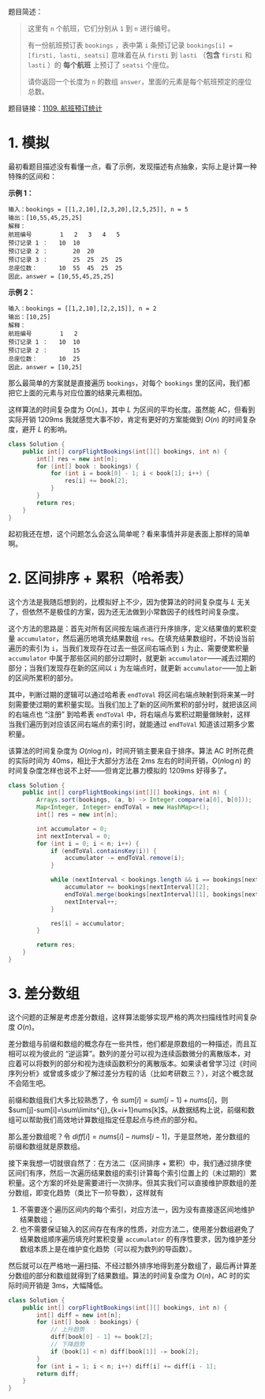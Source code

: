 题目简述：

> 这里有 `n` 个航班，它们分别从 `1` 到 `n` 进行编号。
>
> 有一份航班预订表 `bookings` ，表中第 `i` 条预订记录 `bookings[i] = [firsti, lasti, seatsi]` 意味着在从 `firsti` 到 `lasti` （**包含** `firsti` 和 `lasti` ）的 **每个航班** 上预订了 `seatsi` 个座位。
>
> 请你返回一个长度为 `n` 的数组 `answer`，里面的元素是每个航班预定的座位总数。

题目链接：[1109. 航班预订统计](https://leetcode.cn/problems/corporate-flight-bookings/)

# 1. 模拟

最初看题目描述没有看懂一点，看了示例，发现描述有点抽象，实际上是计算一种特殊的区间和：

**示例 1：**

```
输入：bookings = [[1,2,10],[2,3,20],[2,5,25]], n = 5
输出：[10,55,45,25,25]
解释：
航班编号        1   2   3   4   5
预订记录 1 ：   10  10
预订记录 2 ：       20  20
预订记录 3 ：       25  25  25  25
总座位数：      10  55  45  25  25
因此，answer = [10,55,45,25,25]
```

**示例 2：**

```
输入：bookings = [[1,2,10],[2,2,15]], n = 2
输出：[10,25]
解释：
航班编号        1   2
预订记录 1 ：   10  10
预订记录 2 ：       15
总座位数：      10  25
因此，answer = [10,25]
```

那么最简单的方案就是直接遍历 `bookings`，对每个 `bookings` 里的区间，我们都把它上面的元素与对应位置的结果元素相加。

这样算法的时间复杂度为 $O(nL)$，其中 $L$ 为区间的平均长度。虽然能 AC，但看到实际开销 1209ms 我就感觉大事不妙，肯定有更好的方案能做到 $O(n)$ 的时间复杂度，避开 $L$ 的影响。

```java
class Solution {
    public int[] corpFlightBookings(int[][] bookings, int n) {
        int[] res = new int[n];
        for (int[] book : bookings) {
            for (int i = book[0] - 1; i < book[1]; i++) {
                res[i] += book[2];
            }
        }
        return res;
    }
}
```

起初我还在想，这个问题怎么会这么简单呢？看来事情并非是表面上那样的简单啊。

# 2. 区间排序 + 累积（哈希表）

这个方法是我随后想到的，比模拟好上不少，因为使算法的时间复杂度与 $L$ 无关了，但依然不是极佳的方案，因为还无法做到小常数因子的线性时间复杂度。

这个方法的思路是：首先对所有区间按左端点进行升序排序，定义结果值的累积变量 `accumulator`，然后遍历地填充结果数组 `res`。在填充结果数组时，不妨设当前遍历的索引为 `i`，当我们发现存在过去一些区间右端点到 `i` 为止、需要使累积量 `accumulator` 中属于那些区间的部分过期时，就更新 `accumulator`——减去过期的部分；当我们发现存在新的区间以 `i` 为左端点时，就更新 `accumulator`——加上新的区间所累积的部分。

其中，判断过期的逻辑可以通过哈希表 `endToVal` 将区间右端点映射到将来某一时刻需要使过期的累积量实现。当我们加上了新的区间所累积的部分时，就把该区间的右端点也 “注册” 到哈希表 `endToVal` 中，将右端点与累积过期量做映射，这样当我们遍历到对应该区间右端点的索引时，就能通过 `endToVal` 知道该过期多少累积量。

该算法的时间复杂度为 $O(n\log n)$，时间开销主要来自于排序。算法 AC 时所花费的实际时间为 40ms，相比于大部分方法在 2ms 左右的时间开销，$O(n\log n)$ 的时间复杂度怎样也说不上好——但肯定比暴力模拟的 1209ms 好得多了。

```java
class Solution {
    public int[] corpFlightBookings(int[][] bookings, int n) {
        Arrays.sort(bookings, (a, b) -> Integer.compare(a[0], b[0]));
        Map<Integer, Integer> endToVal = new HashMap<>();
        int[] res = new int[n];

        int accumulator = 0;
        int nextInterval = 0;
        for (int i = 0; i < n; i++) {
            if (endToVal.containsKey(i)) {
                accumulator -= endToVal.remove(i);
            }

            while (nextInterval < bookings.length && i == bookings[nextInterval][0] - 1) {
                accumulator += bookings[nextInterval][2];
                endToVal.merge(bookings[nextInterval][1], bookings[nextInterval][2], Integer::sum);
                nextInterval++;
            }

            res[i] = accumulator;
        }

        return res;
    }
}
```

# 3. 差分数组

这个问题的正解是考虑差分数组，这样算法能够实现严格的两次扫描线性时间复杂度 $O(n)$。

差分数组与前缀和数组的概念存在一些共性，他们都是原数组的一种描述，而且互相可以视为彼此的 “逆运算”。数列的差分可以视为连续函数微分的离散版本，对应着可以将数列的部分和视为连续函数积分的离散版本。如果读者曾学习过《时间序列分析》或曾或多或少了解过差分方程的话（比如考研数三？），对这个概念就不会陌生吧。

前缀和数组我们大多比较熟悉了，令 $sum[i]=sum[i-1]+nums[i]$，则 $sum[j]-sum[i]=\sum\limits^{j}_{k=i+1}nums[k]$。从数据结构上说，前缀和数组可以帮助我们高效地计算数组指定任意起点与终点的部分和。

那么差分数组呢？令 $diff[i]=nums[i]-nums[i-1]$，于是显然地，差分数组的前缀和数组就是原数组。

接下来我想一切就很自然了：在方法二（区间排序 + 累积）中，我们通过排序使区间们有序，然后一次遍历结果数组的索引计算每个索引位置上的（未过期的）累积量。这个方案的坏处是需要进行一次排序。但其实我们可以直接维护原数组的差分数组，即变化趋势（类比下一阶导数），这样就有

1. 不需要逐个遍历区间内的每个索引，对应方法一，因为没有直接逐区间地维护结果数组；
2. 也不需要保证输入的区间存在有序的性质，对应方法二，使用差分数组避免了结果数组顺序遍历填充时累积变量 `accumulator` 的有序性要求，因为维护差分数组本质上是在维护变化趋势（可以视为数列的导函数）。

然后就可以在严格地一遍扫描、不经过额外排序地得到差分数组了，最后再计算差分数组的部分和数组就得到了结果数组。算法的时间复杂度为 $O(n)$，AC 时的实际时间开销是 3ms，大幅降低。

```java
class Solution {
    public int[] corpFlightBookings(int[][] bookings, int n) {
        int[] diff = new int[n];
        for (int[] book : bookings) {
            // 上升趋势
            diff[book[0] - 1] += book[2];
            // 下降趋势
            if (book[1] < n) diff[book[1]] -= book[2];
        }
        for (int i = 1; i < n; i++) diff[i] += diff[i - 1];
        return diff;
    }
}
```